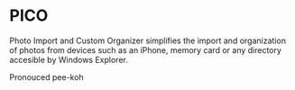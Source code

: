 # PICO

Photo Import and Custom Organizer simplifies the import and organization of photos from devices such as an iPhone, memory card or any directory accesible by Windows Explorer.

Pronouced pee-koh
